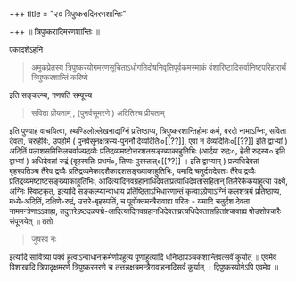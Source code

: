 +++
title = "२० त्रिपुष्करादिमरणशान्तिः"

+++
॥ त्रिपुष्करादिमरणशान्तिः ॥

एकादशेऽहनि

> अमुकप्रेतस्य त्रिपुष्करयोगमरणसूचिताऽधोगतिदोषनिवृत्तिपूर्वकमस्माकं वंशारिष्टादिसर्वानिष्टपरिहारार्थं त्रिपुष्करशान्तिं करिष्ये

इति सङ्कल्प्य, गणपतिं सम्पूज्य

> सविता प्रीयताम् , (पुनर्वसूमरणे ) अदितिश्च प्रीयताम्

इति पुण्याहं वाचयित्वा, स्थण्डिलोल्लेखनाद्यग्निं प्रतिष्ठाप्य, त्रिपुष्करशान्तिहोमः कर्म, वरदो नामाऽग्निः, सविता देवता, चरुर्हविः, उपहोमे ( पुनर्वसूनक्षत्रस्य-पुनर्नो देव्यदितिः०[[??]], एवा न देव्यदितिः०[[??]] इति द्वाभ्यां ) अदितिं पलाशसमित्तिलचर्वाज्यद्रव्यैः प्रतिद्रव्यमष्टोत्तरशतसङ्ख्याकाहुतिभिः (आर्द्रया रुद्रः०, हेती रुद्रस्य० इति द्वाभ्यां ) अधिदेवतां रुद्रं (बृहस्पतिः प्रथमं०, तिष्यः पुरस्तात्०[[??]] । इति द्वाभ्याम् ) प्रत्यधिदेवतां बृहस्पतिञ्च तैरेव द्रव्यैः प्रतिद्रव्यमेकादशैकादशसङ्ख्याकाहुतिभिः, यमादि चतुर्दशदेवताः तैरेव द्रव्यैः प्रतिद्रव्यमष्टाष्टसङ्ख्याकाहुतिभिः, आदित्यादिनवग्रहानाधिदेवताप्रत्याधिदेवतासहितान् तिलैरेकैकयाहुत्या यक्ष्ये, अग्निः स्विष्टकृत्, इत्यादि सङ्कल्प्यान्वाधाय प्रतिष्ठिताऽभिधारणान्तं कृत्वाऽग्रेणाऽग्निं कलशत्रयं प्रतिष्ठाप्य, मध्ये-अदितिं, दक्षिणे-रुद्रं, उत्तरे-बृहस्पतिं, च पूर्वोक्तमन्त्रैरावाह्य परितः - यमादि चतुर्दश देवता नाममन्त्रेणाऽऽवाह्य, तदुत्तरेऽष्टदळपद्मे-आदित्यादिनवग्रहानधिदेवताप्रत्यधिदेवतासहितांश्चावाह्य षोडशोपचारैः संपूजयेत् ॥ ततो

> जुषस्व नः

इत्यादि सावित्र्या पक्वं हुत्वाऽन्वाधानक्रमेणोपहुत्य पूर्णाहुत्यादि धनिष्ठापञ्चकशान्तिवत्सर्वं कुर्यात् ॥ एवमेव विशाखादि त्रिपादृक्षमरणे त्रिपुष्करमरणे च तत्तन्नक्षत्रमन्त्रैरावाहनादिसर्वं कुर्यात् । द्विपुष्करयोगेऽपि एवमेव ॥
